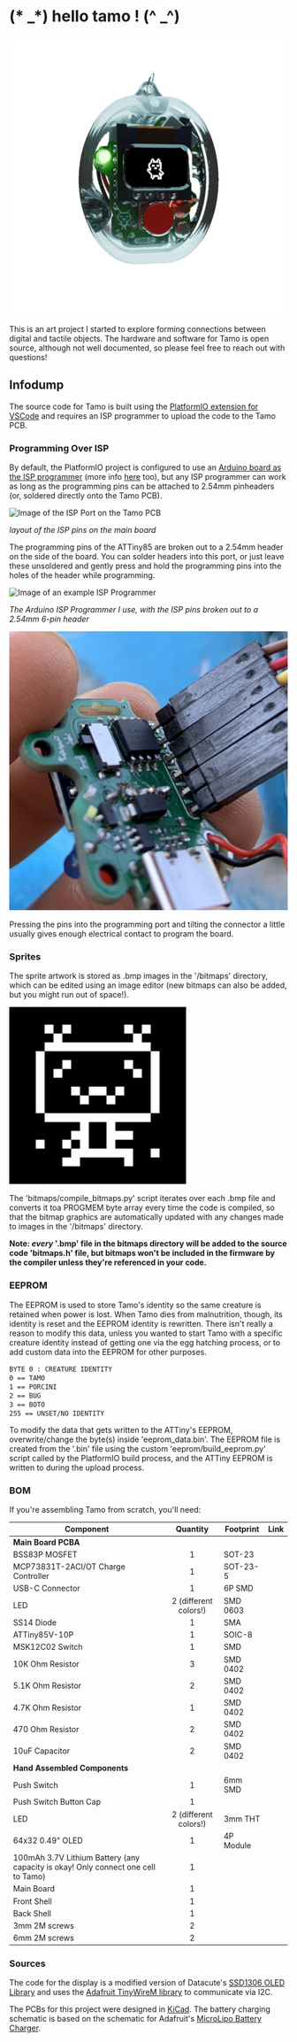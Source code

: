 # (* _*) hello tamo ! (^ _^)

![GIF of Tamo in its case](assets/tamo_rotating_small.gif)

This is an art project I started to explore forming connections between digital and tactile objects. The hardware and software for Tamo is open source, although not well documented, so please feel free to reach out with questions!

## Infodump

The source code for Tamo is built using the [PlatformIO extension for VSCode](https://platformio.org/) and requires an ISP programmer to upload the code to the Tamo PCB.

### Programming Over ISP

By default, the PlatformIO project is configured to use an [Arduino board as the ISP programmer](https://docs.arduino.cc/built-in-examples/arduino-isp/ArduinoISP/) (more info [here](https://www.instructables.com/Turn-Your-Arduino-Into-an-ISP/) too), but any ISP programmer can work as long as the programming pins can be attached to 2.54mm pinheaders (or, soldered directly onto the Tamo PCB).

![Image of the ISP Port on the Tamo PCB](assets/ISP_Pinout.PNG)

*layout of the ISP pins on the main board*

The programming pins of the ATTiny85 are broken out to a 2.54mm header on the side of the board. You can solder headers into this port, or just leave these unsoldered and gently press and hold the programming pins into the holes of the header while programming.

![Image of an example ISP Programmer](assets/Arduino_ISP_Example.jpeg)

*The Arduino ISP Programmer I use, with the ISP pins broken out to a 2.54mm 6-pin header*

![Image of an example ISP Programmer connected to the Tamo PCB](assets/ISP_programming_example.jpeg)

Pressing the pins into the programming port and tilting the connector a little usually gives enough electrical contact to program the board.

### Sprites
The sprite artwork is stored as .bmp images in the '/bitmaps' directory, which can be edited using an image editor (new bitmaps can also be added, but you might run out of space!). 

![GIF running through all the Tamo sprites](assets/tamo_animations.gif)

The 'bitmaps/compile_bitmaps.py' script iterates over each .bmp file and converts it toa PROGMEM byte array every time the code is compiled, so that the bitmap graphics are automatically updated with any changes made to images in the '/bitmaps' directory.

**Note: *every* '.bmp' file in the bitmaps directory will be added to the source code 'bitmaps.h' file, but bitmaps won't be included in the firmware by the compiler unless they're referenced in your code.**

### EEPROM

The EEPROM is used to store Tamo's identity so the same creature is retained when power is lost. When Tamo dies from malnutrition, though, its identity is reset and the EEPROM identity is rewritten. There isn't really a reason to modify this data, unless you wanted to start Tamo with a specific creature identity instead of getting one via the egg hatching process, or to add custom data into the EEPROM for other purposes.

```
BYTE 0 : CREATURE IDENTITY
0 == TAMO
1 == PORCINI
2 == BUG
3 == BOTO
255 == UNSET/NO IDENTITY
```

To modify the data that gets written to the ATTiny's EEPROM, overwrite/change the byte(s) inside 'eeprom_data.bin'. The EEPROM file is created from the '.bin' file using the custom 'eeprom/build_eeprom.py' script called by the PlatformIO build process, and the ATTiny EEPROM is written to during the upload process.

### BOM

If you're assembling Tamo from scratch, you'll need:


|Component|Quantity|Footprint|Link|
|---------|:------:|---------|----|
| **Main Board PCBA** |  |          |
|BSS83P MOSFET|1|SOT-23|||
|MCP73831T-2ACI/OT Charge Controller|1|SOT-23-5|||
|USB-C Connector|1|6P SMD |||
|LED|2 (different colors!)|SMD 0603|||
|SS14 Diode|1|SMA|||
|ATTiny85V-10P|1|SOIC-8||
|MSK12C02 Switch|1|SMD||
|10K Ohm Resistor|3|SMD 0402||
|5.1K Ohm Resistor|2|SMD 0402||
|4.7K Ohm Resistor|1|SMD 0402||
|470 Ohm Resistor|2|SMD 0402||
|10uF Capacitor|2|SMD 0402||
| **Hand Assembled Components** |  |          ||
|Push Switch|1|6mm SMD||
|Push Switch Button Cap|1|
|LED|2 (different colors!)|3mm THT|||
|64x32 0.49" OLED|1|4P Module|||
|100mAh 3.7V Lithium Battery (any capacity is okay! Only connect one cell to Tamo)|1|||||
|Main Board|1||
|Front Shell|1|
|Back Shell|1|
|3mm 2M screws|2|
|6mm 2M screws|2|

### Sources

The code for the display is a modified version of Datacute's [SSD1306 OLED Library](https://github.com/datacute/Tiny4kOLED) and uses the [Adafruit TinyWireM library](https://github.com/adafruit/TinyWireM) to communicate via I2C.

The PCBs for this project were designed in [KiCad](https://www.kicad.org/). The battery charging schematic is based on the schematic for Adafruit's [MicroLipo Battery Charger](https://github.com/adafruit/Adafruit-MicroLipo-PCB).
